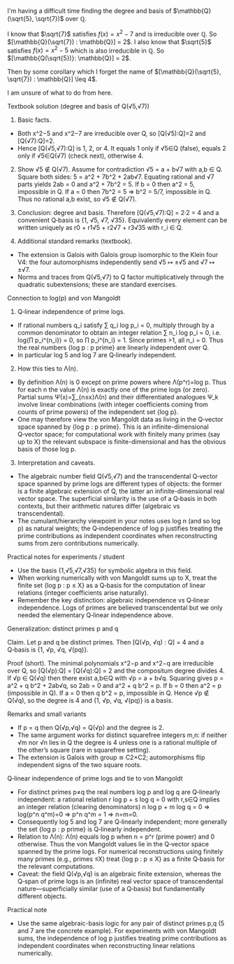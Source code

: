 I'm having a difficult time finding the degree and basis of $\mathbb{Q}(\sqrt{5}, \sqrt{7})$ over $\mathbb{Q}$.

I know that $\sqrt{7}$ satisfies $f(x) = x^2 - 7$ and is irreducible over $\mathbb{Q}$. So $[\mathbb{Q}(\sqrt{7}) : \mathbb{Q}] = 2$. I also know that $\sqrt{5}$ satisfies $f(x) = x^2 - 5$ which is also irreducible in $\mathbb{Q}$. So $[\mathbb{Q(\sqrt{5})}: \mathbb{Q}] = 2$.

Then by some corollary which I forget the name of $[\mathbb{Q}(\sqrt{5}, \sqrt{7}) : \mathbb{Q}] \leq 4$.

I am unsure of what to do from here.

Textbook solution (degree and basis of Q(√5,√7))

1) Basic facts.
- Both x^2−5 and x^2−7 are irreducible over Q, so [Q(√5):Q]=2 and [Q(√7):Q]=2.
- Hence [Q(√5,√7):Q] is 1, 2, or 4. It equals 1 only if √5∈Q (false), equals 2 only if √5∈Q(√7) (check next), otherwise 4.

2) Show √5 ∉ Q(√7).
Assume for contradiction √5 = a + b√7 with a,b ∈ Q. Square both sides:
5 = a^2 + 7b^2 + 2ab√7.
Equating rational and √7 parts yields 2ab = 0 and a^2 + 7b^2 = 5.
If b = 0 then a^2 = 5, impossible in Q. If a = 0 then 7b^2 = 5 ⇒ b^2 = 5/7, impossible in Q. Thus no rational a,b exist, so √5 ∉ Q(√7).

3) Conclusion: degree and basis.
Therefore [Q(√5,√7):Q] = 2·2 = 4 and a convenient Q‑basis is
{1, √5, √7, √35}.
Equivalently every element can be written uniquely as r0 + r1√5 + r2√7 + r3√35 with r_i ∈ Q.

4) Additional standard remarks (textbook).
- The extension is Galois with Galois group isomorphic to the Klein four V4: the four automorphisms independently send √5 ↦ ±√5 and √7 ↦ ±√7.
- Norms and traces from Q(√5,√7) to Q factor multiplicatively through the quadratic subextensions; these are standard exercises.

Connection to log(p) and von Mangoldt

1) Q‑linear independence of prime logs.
- If rational numbers q_i satisfy ∑ q_i log p_i = 0, multiply through by a common denominator to obtain an integer relation ∑ n_i log p_i = 0, i.e. log(∏ p_i^{n_i}) = 0, so ∏ p_i^{n_i} = 1. Since primes >1, all n_i = 0. Thus the real numbers {log p : p prime} are linearly independent over Q.
- In particular log 5 and log 7 are Q‑linearly independent.

2) How this ties to Λ(n).
- By definition Λ(n) is 0 except on prime powers where Λ(p^r)=log p. Thus for each n the value Λ(n) is exactly one of the prime logs (or zero). Partial sums Ψ(x)=∑_{n≤x}Λ(n) and their differentiated analogues Ψ_k involve linear combinations (with integer coefficients coming from counts of prime powers) of the independent set {log p}.
- One may therefore view the von Mangoldt data as living in the Q‑vector space spanned by {log p : p prime}. This is an infinite-dimensional Q‑vector space; for computational work with finitely many primes (say up to X) the relevant subspace is finite-dimensional and has the obvious basis of those log p.

3) Interpretation and caveats.
- The algebraic number field Q(√5,√7) and the transcendental Q‑vector space spanned by prime logs are different types of objects: the former is a finite algebraic extension of Q, the latter an infinite-dimensional real vector space. The superficial similarity is the use of a Q‑basis in both contexts, but their arithmetic natures differ (algebraic vs transcendental).
- The cumulant/hierarchy viewpoint in your notes uses log n (and so log p) as natural weights; the Q‑independence of log p justifies treating the prime contributions as independent coordinates when reconstructing sums from zero contributions numerically.

Practical notes for experiments / student
- Use the basis {1,√5,√7,√35} for symbolic algebra in this field.
- When working numerically with von Mangoldt sums up to X, treat the finite set {log p : p ≤ X} as a Q‑basis for the computation of linear relations (integer coefficients arise naturally).
- Remember the key distinction: algebraic independence vs Q‑linear independence. Logs of primes are believed transcendental but we only needed the elementary Q‑linear independence above.

Generalization: distinct primes p and q

Claim. Let p and q be distinct primes. Then
[Q(√p, √q) : Q] = 4 and a Q‑basis is {1, √p, √q, √(pq)}.

Proof (short). The minimal polynomials x^2−p and x^2−q are irreducible over Q, so [Q(√p):Q] = [Q(√q):Q] = 2 and the compositum degree divides 4. If √p ∈ Q(√q) then there exist a,b∈Q with √p = a + b√q. Squaring gives
p = a^2 + q b^2 + 2ab√q,
so 2ab = 0 and a^2 + q b^2 = p. If b = 0 then a^2 = p (impossible in Q). If a = 0 then q b^2 = p, impossible in Q. Hence √p ∉ Q(√q), so the degree is 4 and {1, √p, √q, √(pq)} is a basis.

Remarks and small variants
- If p = q then Q(√p,√q) = Q(√p) and the degree is 2.
- The same argument works for distinct squarefree integers m,n: if neither √m nor √n lies in Q the degree is 4 unless one is a rational multiple of the other’s square (rare in squarefree setting).
- The extension is Galois with group ≅ C2×C2; automorphisms flip independent signs of the two square roots.

Q‑linear independence of prime logs and tie to von Mangoldt
- For distinct primes p≠q the real numbers log p and log q are Q‑linearly independent: a rational relation r log p + s log q = 0 with r,s∈Q implies an integer relation (clearing denominators) n log p + m log q = 0 ⇒ log(p^n q^m)=0 ⇒ p^n q^m = 1 ⇒ n=m=0.
- Consequently log 5 and log 7 are Q‑linearly independent; more generally the set {log p : p prime} is Q‑linearly independent.
- Relation to Λ(n): Λ(n) equals log p when n = p^r (prime power) and 0 otherwise. Thus the von Mangoldt values lie in the Q‑vector space spanned by the prime logs. For numerical reconstructions using finitely many primes (e.g., primes ≤X) treat {log p : p ≤ X} as a finite Q‑basis for the relevant computations.
- Caveat: the field Q(√p,√q) is an algebraic finite extension, whereas the Q‑span of prime logs is an (infinite) real vector space of transcendental nature—superficially similar (use of a Q‑basis) but fundamentally different objects.

Practical note
- Use the same algebraic-basis logic for any pair of distinct primes p,q (5 and 7 are the concrete example). For experiments with von Mangoldt sums, the independence of log p justifies treating prime contributions as independent coordinates when reconstructing linear relations numerically.